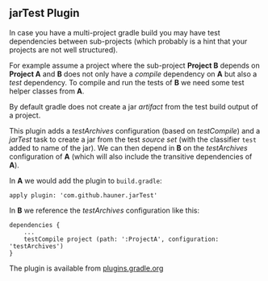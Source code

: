 ## jarTest Plugin
 
In case you have a multi-project gradle build you may have test dependencies between sub-projects
(which probably is a hint that your projects are not well structured).

For example assume a project where the sub-project **Project B** depends on **Project A** and **B**
does not only have a *compile* dependency on **A** but also a *test* dependency. To compile and run
the tests of **B** we need some test helper classes from **A**. 

By default gradle does not create a jar *artifact* from the test build output of a project. 

This plugin adds a *testArchives* configuration (based on *testCompile*) and a *jarTest* task to
create a jar from the test *source set* (with the classifier `test` added to name of the jar). We
can then depend in **B** on the *testArchives* configuration of **A** (which will also include the
transitive dependencies of **A**).

In **A** we would add the plugin to `build.gradle`:

    apply plugin: 'com.github.hauner.jarTest'


In **B** we reference the *testArchives* configuration like this:

    dependencies {
        ...
        testCompile project (path: ':ProjectA', configuration: 'testArchives')
    }


The plugin is available from [plugins.gradle.org](https://plugins.gradle.org/plugin/com.github.hauner.jarTest/1.0)
